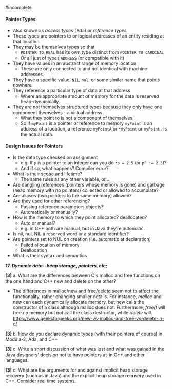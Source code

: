 #incomplete
#### Pointer Types
- Also known as *access types* (Ada) or *reference types*
- These types are pointers to or logical addresses of an entity residing at that location. 
- They may be themselves types so that
	- `POINTER TO REAL` has its own type distinct from `POINTER TO CARDINAL`
	- Or all just of types `ADDRESS` (or compatible with it)
- They have values in an abstract range of memory location
	- These are only connected to and not identical with machine addresses.
- They have a specific value, `NIL`, `nul`, or some similar name that points nowhere.
- They reference a particular type of data at that address
	- Where an appropriate amount of memory for the data is reserved heap-dynamically.
- They are not themselves structured types because they only have one component themselves - a virtual address.
	- What they point to is not a component of themselves.
	- So if `myPoint` is a pointer or reference to memory `myPoint` is an address of a location, a reference `myPointA` or `*myPoint` or `myPoint.` is the actual data.
#### Design Issues for Pointers
- Is the data type checked on assignment
	- e.g. If `p` is a pointer to an integer can you do `*p = 2.5` (or `p^ := 2.5`)?
	- And if so, what happens? Compiler error?
- What is their scope and lifetime?
	- The same rules as any other variable, or...
- Are dangling references (pointers whose memory is gone) and garbage (heap memory with no pointers) collected or allowed to accumulate?
- Are aliases (two pointers to the same memory) allowed?
- Are they used for other referencing?
	- Passing reference parameters objects?
	- Automatically or manually?
- How is the memory to which they point allocated? deallocated?
	- Auto or manual?
	- e.g. in C++ both are manual, but in Java they're automatic.
- Is nil, nul, NIL a reserved word or a standard identifier?
- Are pointers set to NUL on creation (i.e. automatic at declaration)
	- Failed allocation of memory
	- Deallocation
- What is their syntax and semantics





**17. _Dynamic data--heap storage, pointers, etc;_**

**[3]** a. What are the differences between C's malloc and free functions on the one hand and C++ new and delete on the other?
- The differences in malloc/new and free/delete seem not to affect the functionality, rather changing smaller details. For instance, *malloc* and *new* can each dynamically allocate memory, but new calls the constructor of a class although malloc does not. Furthermore, *free()* will free up memory but not call the class destructor, while *delete* will.
https://www.geeksforgeeks.org/new-vs-malloc-and-free-vs-delete-in-c/

**[3]** b. How do you declare dynamic types (with their pointers of course) in Modula-2, Ada, and C++

**[3]** c. Write a short discussion of what was lost and what was gained in the Java designers' decision not to have pointers as in C++ and other languages.

**[3]** d. What are the arguments for and against implicit heap storage recovery (such as in Java) and the explicit heap storage recovery used in C++. Consider real time systems.
